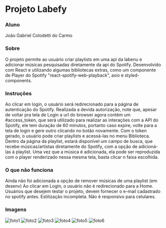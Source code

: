 # Projeto Labefy

### Aluno
João Gabriel Colodetti do Carmo

### Sobre
O projeto permite ao usuário criar playlists em uma api da labenu e adicionar músicas pesquisadas diretamente da api do Spotify.
Desenvolvido com React e utilizando algumas bibliotecas extras, como um componente de Player do Spotify "react-spotify-web-playback", axio e styled-components.

### Instruções

Ao clicar em login, o usuário será redirecionado para a página de autenticação do Spotify. Realizada a devida autorização, note que, apesar de voltar pra tela de Login
a url do browser agora contém um #access_token, que será utilizado para realizar as interações com a API do Spotify, ele tem duração de 60 minutos, portanto caso expire,
volte para a tela de login e gere outro clicando no botão novamente.
Com o token gerado, o usuário pode criar playlists e acessá-las no menu Biblioteca.
Dentro da página da playlist, estará disponível um campo de busca, que recebe músicas/artistas diretamente do Spotify, com a opção de adicioná-las à playlist.
Uma vez que a música é adicionada, ela pode ser reproduzida com o player renderizado nessa mesma tela, basta clicar n faixa escolhida.

### O que não funciona

Ainda não foi adicionada a opção de remover músicas de uma playlist (em desenv)
Ao clicar em Login, o usuário não é redirecionado para a Home.
Usuários que desejem testar o projeto, devem fornecer o e-mail cadastrado no spotify antes.
Estilização incompleta.
Não é responsivo para celulares.


### Imagens

![foto1](https://user-images.githubusercontent.com/22090173/175938103-aeb8b991-4131-450f-ad85-8d87a05eedc9.png)
![foto2](https://user-images.githubusercontent.com/22090173/175938395-dcba1156-6b1f-4d99-a20a-f76b2d6da65b.png)
![foto3](https://user-images.githubusercontent.com/22090173/175938415-3fee05d0-840c-487b-aa38-fc8d76b9010b.png)
![foto4](https://user-images.githubusercontent.com/22090173/175938692-9c9482eb-576f-4360-a108-608a723a2228.png)
![foto5](https://user-images.githubusercontent.com/22090173/175938704-b1a913ef-6fe6-41e1-8543-c2457309450f.png)
![foto6](https://user-images.githubusercontent.com/22090173/175938810-f5ef6b59-c97f-42aa-9382-6269d91a9a25.png)



